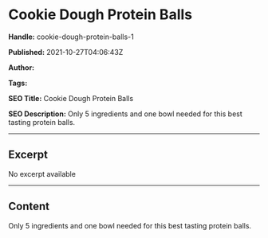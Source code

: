 # Cookie Dough Protein Balls

**Handle:** cookie-dough-protein-balls-1

**Published:** 2021-10-27T04:06:43Z

**Author:**  

**Tags:** 

**SEO Title:** Cookie Dough Protein Balls

**SEO Description:** Only 5 ingredients and one bowl needed for this best tasting protein balls.

---

## Excerpt

No excerpt available

---

## Content

Only 5 ingredients and one bowl needed for this best tasting protein balls.

